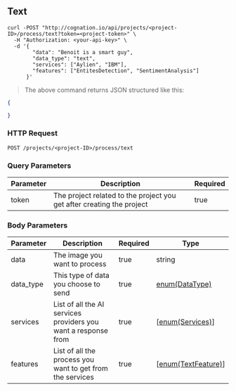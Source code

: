 ## Text

```shell
curl -POST "http://cognation.io/api/projects/<project-ID>/process/text?token=<project-token>" \
  -H "Authorization: <your-api-key>" \
  -d '{
        "data": "Benoit is a smart guy",
        "data_type": "text",
        "services": ["Aylien", "IBM"],
        "features": ["EntitesDetection", "SentimentAnalysis"]
      }'
```

> The above command returns JSON structured like this:

```json
{

}
```

### HTTP Request

`POST /projects/<project-ID>/process/text`


### Query Parameters

Parameter | Description | Required  
--------- | ----------- |-----------
token | The project related to the project you get after creating the project | true


### Body Parameters

Parameter | Description | Required  | Type
--------- | ----------- |-----------|-----------
data | The image you want to process| true | string
data_type | This type of data you choose to send | true | [enum(DataType)](#data-types)
services | List of all the AI services providers you want a response from | true | [[enum(Services)](#services)]
features | List of all the process you want to get from the services | true | [[enum(TextFeature)](#features)]
